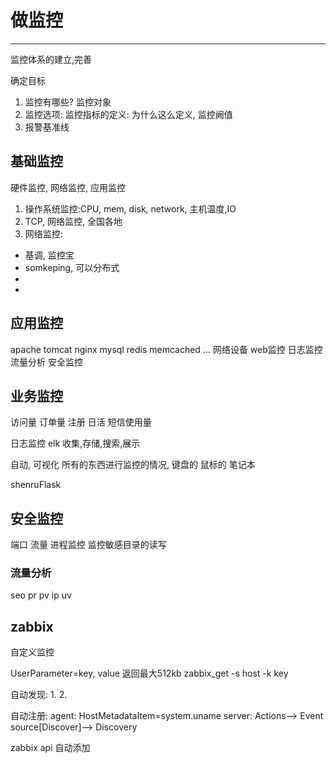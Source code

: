 # 做监控
---
监控体系的建立,完善

确定目标
1. 监控有哪些? 监控对象
2. 监控选项: 监控指标的定义: 为什么这么定义, 监控阙值
3. 报警基准线

## 基础监控
硬件监控, 网络监控, 应用监控
1. 操作系统监控:CPU, mem, disk, network, 主机温度,IO
2. TCP, 网络监控, 全国各地
3. 网络监控:
  - 基调, 监控宝
  - somkeping, 可以分布式
  -
  - 
## 应用监控
apache
tomcat
nginx
mysql
redis
memcached
...
网络设备
web监控
日志监控
流量分析
安全监控

## 业务监控
访问量
订单量
注册
日活
短信使用量

日志监控
elk
收集,存储,搜索,展示

自动, 可视化
所有的东西进行监控的情况, 键盘的 鼠标的 笔记本

shenruFlask

## 安全监控
端口
流量
进程监控
监控敏感目录的读写

### 流量分析
seo
pr
pv
ip
uv



## zabbix

自定义监控

UserParameter=key, value 返回最大512kb
zabbix_get -s host  -k key

自动发现:
1.
2.

自动注册: agent: HostMetadataItem=system.uname
server: Actions--> Event source[Discover]--> 
Discovery

zabbix api 自动添加

